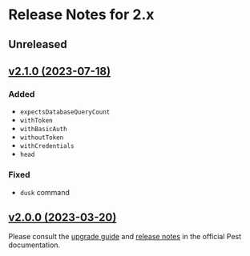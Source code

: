 # Release Notes for 2.x

## Unreleased

## [v2.1.0 (2023-07-18)](https://github.com/pestphp/plugin-laravel/compare/v2.0.0...v2.1.0)

### Added
- `expectsDatabaseQueryCount`
- `withToken`
- `withBasicAuth`
- `withoutToken`
- `withCredentials`
- `head`

### Fixed
- `dusk` command

## [v2.0.0 (2023-03-20)](https://github.com/pestphp/pest-plugin-laravel/compare/v1.4.0...v2.0.0)

Please consult the [upgrade guide](https://pestphp.com/docs/upgrade-guide) and [release notes](https://pestphp.com/docs/announcing-pest2) in the official Pest documentation.
